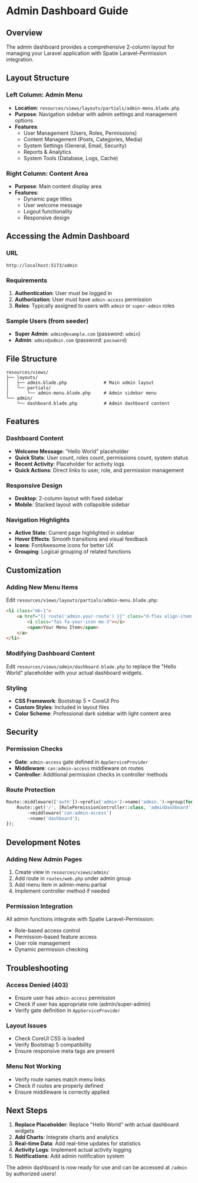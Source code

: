# Admin Dashboard Guide

## Overview
The admin dashboard provides a comprehensive 2-column layout for managing your Laravel application with Spatie Laravel-Permission integration.

## Layout Structure

### Left Column: Admin Menu
- **Location**: `resources/views/layouts/partials/admin-menu.blade.php`
- **Purpose**: Navigation sidebar with admin settings and management options
- **Features**:
  - User Management (Users, Roles, Permissions)
  - Content Management (Posts, Categories, Media)
  - System Settings (General, Email, Security)
  - Reports & Analytics
  - System Tools (Database, Logs, Cache)

### Right Column: Content Area
- **Purpose**: Main content display area
- **Features**:
  - Dynamic page titles
  - User welcome message
  - Logout functionality
  - Responsive design

## Accessing the Admin Dashboard

### URL
```
http://localhost:5173/admin
```

### Requirements
1. **Authentication**: User must be logged in
2. **Authorization**: User must have `admin-access` permission
3. **Roles**: Typically assigned to users with `admin` or `super-admin` roles

### Sample Users (from seeder)
- **Super Admin**: `admin@example.com` (password: `admin`)
- **Admin**: `admin@admin.com` (password: `password`)

## File Structure

```
resources/views/
├── layouts/
│   ├── admin.blade.php              # Main admin layout
│   └── partials/
│       └── admin-menu.blade.php     # Admin sidebar menu
└── admin/
    └── dashboard.blade.php          # Admin dashboard content
```

## Features

### Dashboard Content
- **Welcome Message**: "Hello World" placeholder
- **Quick Stats**: User count, roles count, permissions count, system status
- **Recent Activity**: Placeholder for activity logs
- **Quick Actions**: Direct links to user, role, and permission management

### Responsive Design
- **Desktop**: 2-column layout with fixed sidebar
- **Mobile**: Stacked layout with collapsible sidebar

### Navigation Highlights
- **Active State**: Current page highlighted in sidebar
- **Hover Effects**: Smooth transitions and visual feedback
- **Icons**: FontAwesome icons for better UX
- **Grouping**: Logical grouping of related functions

## Customization

### Adding New Menu Items
Edit `resources/views/layouts/partials/admin-menu.blade.php`:

```html
<li class="mb-1">
    <a href="{{ route('admin.your-route') }}" class="d-flex align-items-center text-decoration-none text-white p-3 ps-4 hover-bg-primary">
        <i class="fas fa-your-icon me-3"></i>
        <span>Your Menu Item</span>
    </a>
</li>
```

### Modifying Dashboard Content
Edit `resources/views/admin/dashboard.blade.php` to replace the "Hello World" placeholder with your actual dashboard widgets.

### Styling
- **CSS Framework**: Bootstrap 5 + CoreUI Pro
- **Custom Styles**: Included in layout files
- **Color Scheme**: Professional dark sidebar with light content area

## Security

### Permission Checks
- **Gate**: `admin-access` gate defined in `AppServiceProvider`
- **Middleware**: `can:admin-access` middleware on routes
- **Controller**: Additional permission checks in controller methods

### Route Protection
```php
Route::middleware(['auth'])->prefix('admin')->name('admin.')->group(function () {
    Route::get('/', [RolePermissionController::class, 'adminDashboard'])
        ->middleware('can:admin-access')
        ->name('dashboard');
});
```

## Development Notes

### Adding New Admin Pages
1. Create view in `resources/views/admin/`
2. Add route in `routes/web.php` under admin group
3. Add menu item in admin-menu partial
4. Implement controller method if needed

### Permission Integration
All admin functions integrate with Spatie Laravel-Permission:
- Role-based access control
- Permission-based feature access
- User role management
- Dynamic permission checking

## Troubleshooting

### Access Denied (403)
- Ensure user has `admin-access` permission
- Check if user has appropriate role (admin/super-admin)
- Verify gate definition in `AppServiceProvider`

### Layout Issues
- Check CoreUI CSS is loaded
- Verify Bootstrap 5 compatibility
- Ensure responsive meta tags are present

### Menu Not Working
- Verify route names match menu links
- Check if routes are properly defined
- Ensure middleware is correctly applied

## Next Steps

1. **Replace Placeholder**: Replace "Hello World" with actual dashboard widgets
2. **Add Charts**: Integrate charts and analytics
3. **Real-time Data**: Add real-time updates for statistics
4. **Activity Logs**: Implement actual activity logging
5. **Notifications**: Add admin notification system

The admin dashboard is now ready for use and can be accessed at `/admin` by authorized users!